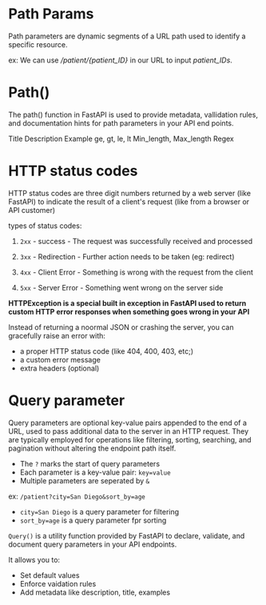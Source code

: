 # Path Params

Path parameters are dynamic segments of a URL path used to identify a specific resource. 

ex: We can use */patient/{patient_ID}* in our URL to input *patient_IDs*.

# Path()

The path() function in FastAPI is used to provide metadata, vallidation rules, and documentation hints for path parameters in your API end points.

Title
Description
Example
ge, gt, le, lt
Min_length, Max_length
Regex

# HTTP status codes

HTTP status codes are three digit numbers returned by a web server (like FastAPI) to indicate the result of a client's request (like from a browser or API customer)

types of status codes:

1) `2xx` - success - The request was successfully received and processed

2) `3xx` - Redirection - Further action needs to be taken (eg: redirect)

3) `4xx` - Client Error - Something is wrong with the request from the client

4) `5xx` - Server Error - Something went wrong on the server side

**HTTPException is a special built in exception in FastAPI used to return custom HTTP error responses when something goes wrong in your API**

Instead of returning a noormal JSON or crashing the server, you can gracefully raise an error with:

- a proper HTTP status code (like 404, 400, 403, etc;)
- a custom error message
- extra headers (optional)

# Query parameter

Query parameters are optional key-value pairs appended to the end of a URL, used to pass additional data to the server in an HTTP request. They are typically employed for operations like filtering, sorting, searching, and pagination without altering the endpoint path itself.

- The `?` marks the start of query parameters
- Each parameter is a key-value pair: `key=value`
- Multiple parameters are seperated by `&` 

ex: `/patient?city=San Diego&sort_by=age`

- `city=San Diego` is a query parameter for filtering
- `sort_by=age` is a query parameter fpr sorting


`Query()` is a utility function provided by FastAPI to declare, validate, and document query parameters in your API endpoints.

It allows you to:

- Set default values
- Enforce vaidation rules
- Add metadata like description, title, examples

